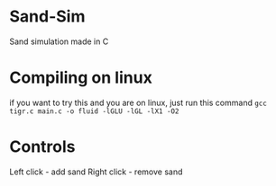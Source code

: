 # Sand-Sim
 Sand simulation made in C
# Compiling on linux
 if you want to try this and you are on linux, just run this command `gcc tigr.c main.c -o fluid -lGLU -lGL -lX1 -O2`
# Controls
 Left click - add sand
 Right click - remove sand
